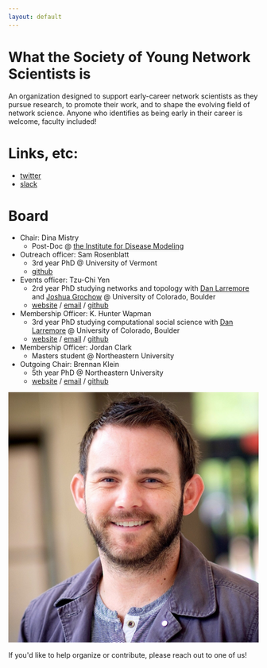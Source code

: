 ```yaml
---
layout: default
---
```


# What the Society of Young Network Scientists is

An organization designed to support early-career network scientists as they pursue research, to promote their work, and to shape the evolving field of network science. Anyone who identifies as being early in their career is welcome, faculty included!

# Links, etc:

- [twitter](https://twitter.com/official_SYNS?s=20)
- [slack](society-yns.slack.com)

# Board

- Chair: Dina Mistry
  - Post-Doc @ [the Institute for Disease Modeling](https://idmod.org/team/bio/185%20)
- Outreach officer: Sam Rosenblatt
  - 3rd year PhD @ University of Vermont
  - [github](http://github.com/sfrosenb)
- Events officer: Tzu-Chi Yen
  - 2rd year PhD studying networks and topology with [Dan Larremore](http://larremorelab.github.io) and [Joshua Grochow](https://www.cs.colorado.edu/~jgrochow/) @ University of Colorado, Boulder
  - [website](https://junipertcy.info/) / [email](mailto:tzuchi.yen@colorado.edu) / [github](http://github.com/junipertcy)
- Membership Officer: K. Hunter Wapman
  - 3rd year PhD studying computational social science with [Dan Larremore](http://larremorelab.github.io) @ University of Colorado, Boulder
  - [website](https://hneutr.github.io/) / [email](mailto:hunter.wapman@gmail.com) / [github](http://github.com/hneutr)
- Membership Officer: Jordan Clark
  - Masters student @ Northeastern University
- Outgoing Chair: Brennan Klein
  - 5th year PhD @ Northeastern University
  - [website](https://www.jkbrennan.com/) / [email](mailto:brennanjamesklein@gmail.com) / [github](http://github.com/jkbren)

![brennan](/assets/img/brennan2019.jpeg)

If you'd like to help organize or contribute, please reach out to one of us!
